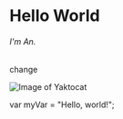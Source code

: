 # Hello World 
###### I'm An.
change

![Image of Yaktocat](https://octodex.github.com/images/yaktocat.png)

var myVar = "Hello, world!";
